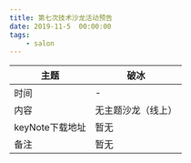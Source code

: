 ```yaml
---
title: 第七次技术沙龙活动预告
date: 2019-11-5  00:00:00
tags:
    - salon
---
```


| 主题            | 破冰                   |
| --------------- | ---------------------- |
| 时间           | -                  |
| 内容            | 无主题沙龙（线上） |
| keyNote下载地址 | 暂无                   |
| 备注            | 暂无                   |

